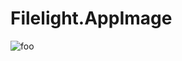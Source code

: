 # Filelight.AppImage

![foo](https://github.com/nx-appbuild-hub/Filelight.AppImage//actions/workflows/makefile.yml/badge.svg)

